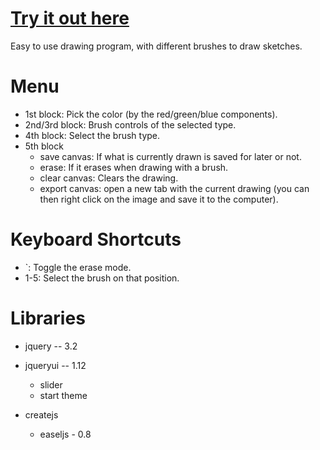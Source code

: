 # [Try it out here](http://nbpt.eu/app/paint/)

Easy to use drawing program, with different brushes to draw sketches.

# Menu

-   1st block: Pick the color (by the red/green/blue components).
-   2nd/3rd block: Brush controls of the selected type.
-   4th block: Select the brush type.
-   5th block
    -   save canvas: If what is currently drawn is saved for later or not.
    -   erase: If it erases when drawing with a brush.
    -   clear canvas: Clears the drawing.
    -   export canvas: open a new tab with the current drawing (you can then right click on the image and save it to the computer).

# Keyboard Shortcuts

-   `: Toggle the erase mode.
-   1-5: Select the brush on that position.

# Libraries

-   jquery -- 3.2
-   jqueryui -- 1.12

    -   slider
    -   start theme

-   createjs
    -   easeljs - 0.8
